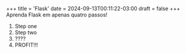 +++
title = 'Flask'
date = 2024-09-13T00:11:22-03:00
draft = false
+++
 Aprenda Flask em apenas quatro passos!

1. Step one
2. Step two
3. ????
4. PROFIT!!!